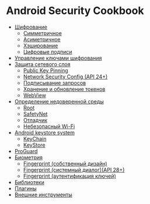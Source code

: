 # Android Security Cookbook

* [Шифрование](https://github.com/Fi5t/android-security-cookbook/tree/master/%D0%A8%D0%B8%D1%84%D1%80%D0%BE%D0%B2%D0%B0%D0%BD%D0%B8%D0%B5)
  * [Симметричное](https://github.com/Fi5t/android-security-cookbook/blob/master/%D0%A8%D0%B8%D1%84%D1%80%D0%BE%D0%B2%D0%B0%D0%BD%D0%B8%D0%B5/%D0%A1%D0%B8%D0%BC%D0%BC%D0%B5%D1%82%D1%80%D0%B8%D1%87%D0%BD%D0%BE%D0%B5.md)
  * [Асиметричное](https://github.com/Fi5t/android-security-cookbook/blob/master/%D0%A8%D0%B8%D1%84%D1%80%D0%BE%D0%B2%D0%B0%D0%BD%D0%B8%D0%B5/%D0%90%D1%81%D0%B8%D0%BC%D0%B5%D1%82%D1%80%D0%B8%D1%87%D0%BD%D0%BE%D0%B5.md)
  * [Хэширование](https://github.com/Fi5t/android-security-cookbook/blob/master/%D0%A8%D0%B8%D1%84%D1%80%D0%BE%D0%B2%D0%B0%D0%BD%D0%B8%D0%B5/%D0%A5%D1%8D%D1%88%D0%B8%D1%80%D0%BE%D0%B2%D0%B0%D0%BD%D0%B8%D0%B5.md)
  * [Цифровые подписи](https://github.com/Fi5t/android-security-cookbook/blob/master/%D0%A8%D0%B8%D1%84%D1%80%D0%BE%D0%B2%D0%B0%D0%BD%D0%B8%D0%B5/%D0%A6%D0%B8%D1%84%D1%80%D0%BE%D0%B2%D1%8B%D0%B5%20%D0%BF%D0%BE%D0%B4%D0%BF%D0%B8%D1%81%D0%B8.md)
* [Управление ключами шифрования]()
* [Защита сетевого слоя](https://github.com/Fi5t/android-security-cookbook/tree/master/%D0%97%D0%B0%D1%89%D0%B8%D1%82%D0%B0%20%D1%81%D0%B5%D1%82%D0%B5%D0%B2%D0%BE%D0%B3%D0%BE%20%D1%81%D0%BB%D0%BE%D1%8F)
  * [Public Key Pinning](https://github.com/Fi5t/android-security-cookbook/blob/master/%D0%97%D0%B0%D1%89%D0%B8%D1%82%D0%B0%20%D1%81%D0%B5%D1%82%D0%B5%D0%B2%D0%BE%D0%B3%D0%BE%20%D1%81%D0%BB%D0%BE%D1%8F/Public%20Key%20Pinning.md)
  * [Network Security Config (API 24+)](https://github.com/Fi5t/android-security-cookbook/blob/master/%D0%97%D0%B0%D1%89%D0%B8%D1%82%D0%B0%20%D1%81%D0%B5%D1%82%D0%B5%D0%B2%D0%BE%D0%B3%D0%BE%20%D1%81%D0%BB%D0%BE%D1%8F/Network%20Secruity%20Config.md)
  * [Подписывание запросов](https://github.com/Fi5t/android-security-cookbook/blob/master/%D0%97%D0%B0%D1%89%D0%B8%D1%82%D0%B0%20%D1%81%D0%B5%D1%82%D0%B5%D0%B2%D0%BE%D0%B3%D0%BE%20%D1%81%D0%BB%D0%BE%D1%8F/%D0%9F%D0%BE%D0%B4%D0%BF%D0%B8%D1%81%D1%8B%D0%B2%D0%B0%D0%BD%D0%B8%D0%B5%20%D0%B7%D0%B0%D0%BF%D1%80%D0%BE%D1%81%D0%BE%D0%B2.md)
  * [Хранение и обновление токенов](https://github.com/Fi5t/android-security-cookbook/blob/master/%D0%97%D0%B0%D1%89%D0%B8%D1%82%D0%B0%20%D1%81%D0%B5%D1%82%D0%B5%D0%B2%D0%BE%D0%B3%D0%BE%20%D1%81%D0%BB%D0%BE%D1%8F/%D0%A5%D1%80%D0%B0%D0%BD%D0%B5%D0%BD%D0%B8%D0%B5%20%D0%B8%20%D0%BE%D0%B1%D0%BD%D0%BE%D0%B2%D0%BB%D0%B5%D0%BD%D0%B8%D0%B5%20%D1%82%D0%BE%D0%BA%D0%B5%D0%BD%D0%BE%D0%B2.md)
  * [WebView](https://github.com/Fi5t/android-security-cookbook/blob/master/%D0%97%D0%B0%D1%89%D0%B8%D1%82%D0%B0%20%D1%81%D0%B5%D1%82%D0%B5%D0%B2%D0%BE%D0%B3%D0%BE%20%D1%81%D0%BB%D0%BE%D1%8F/WebView.md)
* [Определение недоверенной среды](https://github.com/Fi5t/android-security-cookbook/tree/master/%D0%9E%D0%BF%D1%80%D0%B5%D0%B4%D0%B5%D0%BB%D0%B5%D0%BD%D0%B8%D0%B5%20%D0%BD%D0%B5%D0%B4%D0%BE%D0%B2%D0%B5%D1%80%D0%B5%D0%BD%D0%BD%D0%BE%D0%B9%20%D1%81%D1%80%D0%B5%D0%B4%D1%8B)
  * [Root](https://github.com/Fi5t/android-security-cookbook/blob/master/%D0%9E%D0%BF%D1%80%D0%B5%D0%B4%D0%B5%D0%BB%D0%B5%D0%BD%D0%B8%D0%B5%20%D0%BD%D0%B5%D0%B4%D0%BE%D0%B2%D0%B5%D1%80%D0%B5%D0%BD%D0%BD%D0%BE%D0%B9%20%D1%81%D1%80%D0%B5%D0%B4%D1%8B/Root.md)
  * [SafetyNet](https://github.com/Fi5t/android-security-cookbook/blob/master/%D0%9E%D0%BF%D1%80%D0%B5%D0%B4%D0%B5%D0%BB%D0%B5%D0%BD%D0%B8%D0%B5%20%D0%BD%D0%B5%D0%B4%D0%BE%D0%B2%D0%B5%D1%80%D0%B5%D0%BD%D0%BD%D0%BE%D0%B9%20%D1%81%D1%80%D0%B5%D0%B4%D1%8B/SafetyNet.md)
  * [Отладчик](https://github.com/Fi5t/android-security-cookbook/blob/master/%D0%9E%D0%BF%D1%80%D0%B5%D0%B4%D0%B5%D0%BB%D0%B5%D0%BD%D0%B8%D0%B5%20%D0%BD%D0%B5%D0%B4%D0%BE%D0%B2%D0%B5%D1%80%D0%B5%D0%BD%D0%BD%D0%BE%D0%B9%20%D1%81%D1%80%D0%B5%D0%B4%D1%8B/%D0%9E%D1%82%D0%BB%D0%B0%D0%B4%D1%87%D0%B8%D0%BA.md)
  * [Небезопасный Wi-Fi](https://github.com/Fi5t/android-security-cookbook/blob/master/%D0%9E%D0%BF%D1%80%D0%B5%D0%B4%D0%B5%D0%BB%D0%B5%D0%BD%D0%B8%D0%B5%20%D0%BD%D0%B5%D0%B4%D0%BE%D0%B2%D0%B5%D1%80%D0%B5%D0%BD%D0%BD%D0%BE%D0%B9%20%D1%81%D1%80%D0%B5%D0%B4%D1%8B/%D0%9E%D1%82%D0%BB%D0%B0%D0%B4%D1%87%D0%B8%D0%BA.md)
* [Android keystore system](https://github.com/Fi5t/android-security-cookbook/tree/master/Android%20Keystore%20System)
  * [KeyChain](https://github.com/Fi5t/android-security-cookbook/blob/master/Android%20Keystore%20System/KeyChain.md)
  * [KeyStore](https://github.com/Fi5t/android-security-cookbook/blob/master/Android%20Keystore%20System/KeyStore.md)
* [ProGuard]()
* [Биометрия](https://github.com/Fi5t/android-security-cookbook/tree/master/%D0%91%D0%B8%D0%BE%D0%BC%D0%B5%D1%82%D1%80%D0%B8%D1%8F)
  * [Fingerprint (собственный дизайн)](https://github.com/Fi5t/android-security-cookbook/blob/master/%D0%91%D0%B8%D0%BE%D0%BC%D0%B5%D1%82%D1%80%D0%B8%D1%8F/Fingerprint%20(%D1%81%D0%BE%D0%B1%D1%81%D1%82%D0%B2%D0%B5%D0%BD%D0%BD%D1%8B%D0%B9%20%D0%B4%D0%B8%D0%B7%D0%B0%D0%B9%D0%BD).md)
  * [Fingerprint (системный диалог)(API 28+)](https://github.com/Fi5t/android-security-cookbook/blob/master/%D0%91%D0%B8%D0%BE%D0%BC%D0%B5%D1%82%D1%80%D0%B8%D1%8F/Fingerprint%20(%D1%81%D0%B8%D1%81%D1%82%D0%B5%D0%BC%D0%BD%D1%8B%D0%B9%20%D0%B4%D0%B8%D0%B0%D0%BB%D0%BE%D0%B3).md)
  * [Fingerprint (аутентификация ключей)](https://github.com/Fi5t/android-security-cookbook/blob/master/%D0%91%D0%B8%D0%BE%D0%BC%D0%B5%D1%82%D1%80%D0%B8%D1%8F/Fingerprint%20(%D0%B0%D1%83%D1%82%D0%B5%D0%BD%D1%82%D0%B8%D1%84%D0%B8%D0%BA%D0%B0%D1%86%D0%B8%D1%8F%20%D0%BA%D0%BB%D1%8E%D1%87%D0%B5%D0%B9).md)
* [Библиотеки](https://github.com/Fi5t/android-security-cookbook/blob/master/%D0%91%D0%B8%D0%B1%D0%BB%D0%B8%D0%BE%D1%82%D0%B5%D0%BA%D0%B8.md)
* [Плагины]()
* [Внешние инструменты]()

